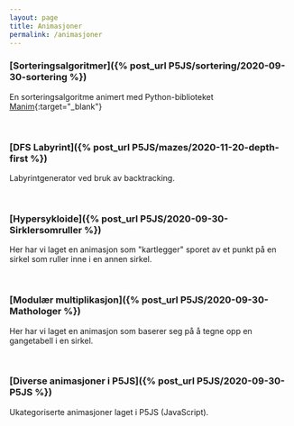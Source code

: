 ```yaml
---
layout: page
title: Animasjoner
permalink: /animasjoner
---
```


### [Sorteringsalgoritmer]({% post_url P5JS/sortering/2020-09-30-sortering %})

En sorteringsalgoritme animert med Python-biblioteket [Manim](https://www.manim.community/){:target="_blank"}

<br>

### [DFS Labyrint]({% post_url P5JS/mazes/2020-11-20-depth-first %})
Labyrintgenerator ved bruk av backtracking.

<br>

### [Hypersykloide]({% post_url P5JS/2020-09-30-Sirklersomruller %})
Her har vi laget en animasjon som "kartlegger" sporet av et punkt på en sirkel som ruller inne i en annen sirkel.

<br>


### [Modulær multiplikasjon]({% post_url P5JS/2020-09-30-Mathologer %}) 
Her har vi laget en animasjon som baserer seg på å tegne opp en gangetabell i en sirkel.

<br>

### [Diverse animasjoner i P5JS]({% post_url P5JS/2020-09-30-P5JS %})
Ukategoriserte animasjoner laget i P5JS (JavaScript).

<br>

